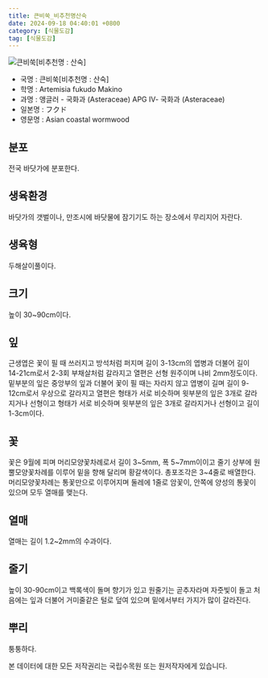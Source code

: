 ```yaml
---
title: 큰비쑥_비추천명산숙
date: 2024-09-18 04:40:01 +0800
category: [식물도감]
tag: [식물도감]
---
```




![큰비쑥[비추천명 : 산숙]](/fileUpload/plants/basic/Compositae/Artemisia/10527/1_th2.JPG)
- 국명 : 큰비쑥[비추천명 : 산숙]
- 학명 : Artemisia fukudo Makino
- 과명 : 앵글러 - 국화과 (Asteraceae) APG Ⅳ- 국화과 (Asteraceae)
- 일본명 : フクド
- 영문명 : Asian coastal wormwood


## 분포
전국 바닷가에 분포한다.
## 생육환경
바닷가의 갯벌이나, 만조시에 바닷물에 잠기기도 하는 장소에서 무리지어 자란다.
## 생육형
두해살이풀이다.
## 크기
높이 30~90cm이다.
## 잎
근생엽은 꽃이 필 때 쓰러지고 방석처럼 퍼지며 길이 3-13cm의 엽병과 더불어 길이 14-21cm로서 2-3회 부채살처럼 갈라지고 열편은 선형 원주이며 나비 2mm정도이다. 밑부분의 잎은 중앙부의 잎과 더불어 꽃이 필 때는 자라지 않고 엽병이 길며 길이 9-12cm로서 우상으로 갈라지고 열편은 형태가 서로 비슷하며 윗부분의 잎은 3개로 갈라지거나 선형이고 형태가 서로 비슷하며 윗부분의 잎은 3개로 갈라지거나 선형이고 길이 1-3cm이다.
## 꽃
꽃은 9월에 피며 머리모양꽃차례로서 길이 3~5mm, 폭 5~7mm이이고 줄기 상부에 원뿔모양꽃차례를 이루어 밑을 향해 달리며 황갈색이다. 총포조각은 3~4줄로 배열한다. 머리모양꽃차례는 통꽃만으로 이루어지며 둘레에 1줄로 암꽃이, 안쪽에 양성의 통꽃이 있으며 모두 열매를 맺는다.
## 열매
열매는 길이 1.2~2mm의 수과이다.
## 줄기
높이 30-90cm이고 백록색이 돌며 향기가 있고 원줄기는 곧추자라며 자줏빛이 돌고 처음에는 잎과 더불어 거미줄같은 털로 덮여 있으며 밑에서부터 가지가 많이 갈라진다.
## 뿌리
퉁퉁하다.






본 데이터에 대한 모든 저작권리는 국립수목원 또는 원저작자에게 있습니다.

